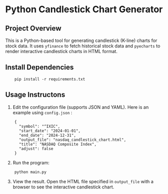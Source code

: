 # Python Candlestick Chart Generator
## Project Overview
This is a Python-based tool for generating candlestick (K-line) charts for stock data. It uses `yfinance` to fetch historical stock data and `pyecharts` to render interactive candlestick charts in HTML format.
## Install Dependencies
```
    pip install -r requirements.txt
```
## Usage Instructons
1. Edit the configuration file (supports JSON and YAML). Here is an example using `config.json` :
```
    {
      "symbol": "^IXIC",
      "start_date": "2024-01-01",
      "end_date": "2024-12-31",
      "output_file": "nasdaq_candlestick_chart.html",
      "title": "NASDAQ Composite Index",
      "adjust": false
    }
```
2.  Run the program:
```
    python main.py
```
3. View the result. Open the HTML file specified in `output_file` with a browser to see the interactive candlestick chart.
